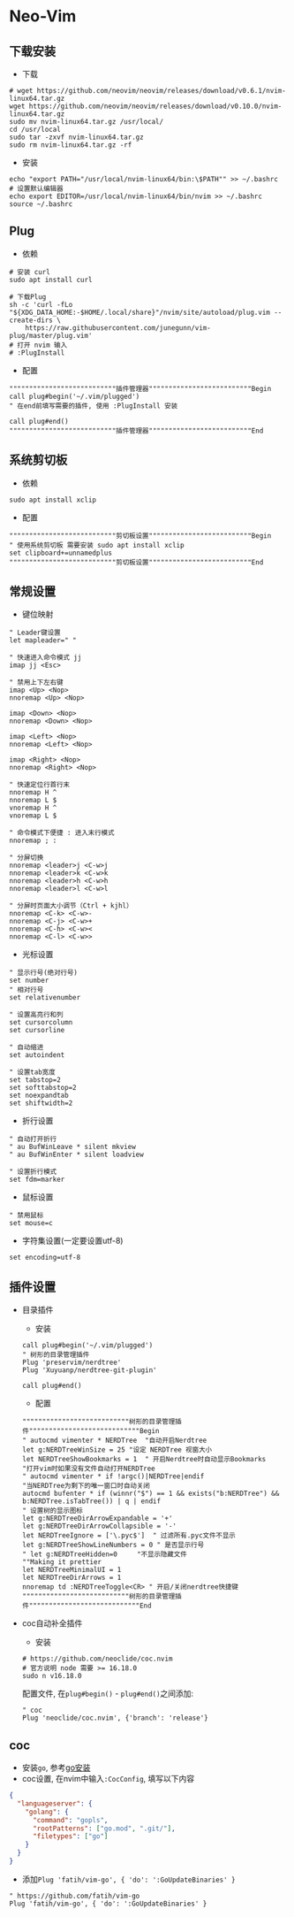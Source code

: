# Neo-Vim

## 下载安装

- 下载

```shell
# wget https://github.com/neovim/neovim/releases/download/v0.6.1/nvim-linux64.tar.gz
wget https://github.com/neovim/neovim/releases/download/v0.10.0/nvim-linux64.tar.gz
sudo mv nvim-linux64.tar.gz /usr/local/
cd /usr/local
sudo tar -zxvf nvim-linux64.tar.gz
sudo rm nvim-linux64.tar.gz -rf
```

- 安装

```shell
echo "export PATH="/usr/local/nvim-linux64/bin:\$PATH"" >> ~/.bashrc
# 设置默认编辑器
echo export EDITOR=/usr/local/nvim-linux64/bin/nvim >> ~/.bashrc
source ~/.bashrc
```

## Plug

- 依赖

```shell
# 安装 curl
sudo apt install curl

# 下载Plug
sh -c 'curl -fLo "${XDG_DATA_HOME:-$HOME/.local/share}"/nvim/site/autoload/plug.vim --create-dirs \
    https://raw.githubusercontent.com/junegunn/vim-plug/master/plug.vim'
# 打开 nvim 输入
# :PlugInstall
```

- 配置

```vim
"""""""""""""""""""""""""""插件管理器""""""""""""""""""""""""""Begin
call plug#begin('~/.vim/plugged')
" 在end前填写需要的插件, 使用 :PlugInstall 安装

call plug#end()
"""""""""""""""""""""""""""插件管理器""""""""""""""""""""""""""End
```

## 系统剪切板

- 依赖

```shell
sudo apt install xclip
```

- 配置

```vim
"""""""""""""""""""""""""""剪切板设置""""""""""""""""""""""""""Begin
" 使用系统剪切板 需要安装 sudo apt install xclip
set clipboard+=unnamedplus
"""""""""""""""""""""""""""剪切板设置""""""""""""""""""""""""""End
```

## 常规设置

- 键位映射

```vim
" Leader键设置
let mapleader=" "

" 快速进入命令模式 jj
imap jj <Esc>

" 禁用上下左右键
imap <Up> <Nop>
nnoremap <Up> <Nop>

imap <Down> <Nop>
nnoremap <Down> <Nop>

imap <Left> <Nop>
nnoremap <Left> <Nop>

imap <Right> <Nop>
nnoremap <Right> <Nop>

" 快速定位行首行末
nnoremap H ^
nnoremap L $
vnoremap H ^
vnoremap L $

" 命令模式下便捷 : 进入末行模式
nnoremap ; :

" 分屏切换
nnoremap <leader>j <C-w>j
nnoremap <leader>k <C-w>k
nnoremap <leader>h <C-w>h
nnoremap <leader>l <C-w>l

" 分屏时页面大小调节（Ctrl + kjhl）
nnoremap <C-k> <C-w>-
nnoremap <C-j> <C-w>+
nnoremap <C-h> <C-w><
nnoremap <C-l> <C-w>>
```

- 光标设置

```vim
" 显示行号(绝对行号)
set number
" 相对行号
set relativenumber

" 设置高亮行和列
set cursorcolumn
set cursorline

" 自动缩进
set autoindent

" 设置tab宽度
set tabstop=2
set softtabstop=2
set noexpandtab
set shiftwidth=2
```

- 折行设置

```vim
" 自动打开折行
" au BufWinLeave * silent mkview
" au BufWinEnter * silent loadview

" 设置折行模式
set fdm=marker
```

- 鼠标设置

```vim
" 禁用鼠标
set mouse=c
```

- 字符集设置(一定要设置utf-8)

```vim
set encoding=utf-8
```

## 插件设置

- 目录插件

    - 安装

    ```vim
    call plug#begin('~/.vim/plugged')
    " 树形的目录管理插件
    Plug 'preservim/nerdtree'
    Plug 'Xuyuanp/nerdtree-git-plugin'

    call plug#end()
    ```

    - 配置

    ```vim
    """""""""""""""""""""""""""树形的目录管理插件""""""""""""""""""""""""""""Begin
    " autocmd vimenter * NERDTree  "自动开启Nerdtree
    let g:NERDTreeWinSize = 25 "设定 NERDTree 视窗大小
    let NERDTreeShowBookmarks = 1  " 开启Nerdtree时自动显示Bookmarks
    "打开vim时如果没有文件自动打开NERDTree
    " autocmd vimenter * if !argc()|NERDTree|endif
    "当NERDTree为剩下的唯一窗口时自动关闭
    autocmd bufenter * if (winnr("$") == 1 && exists("b:NERDTree") && b:NERDTree.isTabTree()) | q | endif
    " 设置树的显示图标
    let g:NERDTreeDirArrowExpandable = '+'
    let g:NERDTreeDirArrowCollapsible = '-'
    let NERDTreeIgnore = ['\.pyc$']  " 过滤所有.pyc文件不显示
    let g:NERDTreeShowLineNumbers = 0 " 是否显示行号
    " let g:NERDTreeHidden=0     "不显示隐藏文件
    ""Making it prettier
    let NERDTreeMinimalUI = 1
    let NERDTreeDirArrows = 1
    nnoremap td :NERDTreeToggle<CR> " 开启/关闭nerdtree快捷键
    """""""""""""""""""""""""""树形的目录管理插件""""""""""""""""""""""""""""End
    ```
- coc自动补全插件

    - 安装

    ```shell
    # https://github.com/neoclide/coc.nvim
    # 官方说明 node 需要 >= 16.18.0
    sudo n v16.18.0
    ```

    配置文件, 在`plug#begin()` - `plug#end()`之间添加:

    ```vim
    " coc
    Plug 'neoclide/coc.nvim', {'branch': 'release'}
    ```

## coc 

- 安装`go`, 参考[go安装](../golang/install.md)
- coc设置, 在nvim中输入`:CocConfig`, 填写以下内容

```json
{
  "languageserver": {
    "golang": {
      "command": "gopls",
      "rootPatterns": ["go.mod", ".git/"],
      "filetypes": ["go"]
    }
  }
}
```

- 添加`Plug 'fatih/vim-go', { 'do': ':GoUpdateBinaries' }`

```vim
" https://github.com/fatih/vim-go
Plug 'fatih/vim-go', { 'do': ':GoUpdateBinaries' }
```
